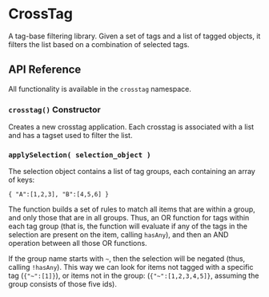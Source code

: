 # CrossTag

A tag-base filtering library. Given a set of tags and a list of tagged objects, it filters the list based on a combination of selected tags.

## API Reference

All functionality is available in the `crosstag` namespace.

### `crosstag()` Constructor

Creates a new crosstag application. Each crosstag is associated with a list and has a tagset used to filter the list.


### `applySelection( selection_object )`

The selection object contains a list of tag groups, each containing an array of keys:

    { "A":[1,2,3], "B":[4,5,6] }

The function builds a set of rules to match all items that are within a group, and only those that are in all groups. Thus, an OR function for tags within each tag group (that is, the function will evaluate if any of the tags in the selection are present on the item, calling `hasAny`), and then an AND operation between all those OR functions.

If the group name starts with `~`, then the selection will be negated (thus, calling `!hasAny`). This way we can look for items not tagged with a specific tag (`{"~":[1]}`), or items not in the group: (`{"~":[1,2,3,4,5]}`, assuming the group consists of those five ids).
